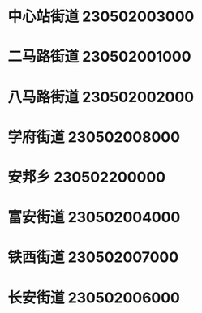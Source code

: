 # 中心站街道 230502003000
# 二马路街道 230502001000
# 八马路街道 230502002000
# 学府街道 230502008000
# 安邦乡 230502200000
# 富安街道 230502004000
# 铁西街道 230502007000
# 长安街道 230502006000

